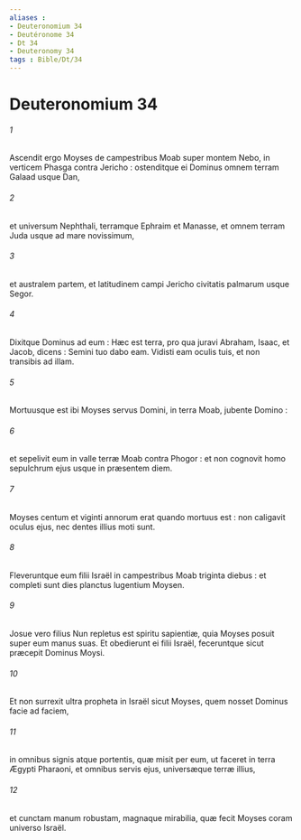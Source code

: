 ```yaml
---
aliases : 
- Deuteronomium 34
- Deutéronome 34
- Dt 34
- Deuteronomy 34
tags : Bible/Dt/34
---
```


# Deuteronomium 34

###### 1
Ascendit ergo Moyses de campestribus Moab super montem Nebo, in verticem Phasga contra Jericho : ostenditque ei Dominus omnem terram Galaad usque Dan,
###### 2
et universum Nephthali, terramque Ephraim et Manasse, et omnem terram Juda usque ad mare novissimum,
###### 3
et australem partem, et latitudinem campi Jericho civitatis palmarum usque Segor.
###### 4
Dixitque Dominus ad eum : Hæc est terra, pro qua juravi Abraham, Isaac, et Jacob, dicens : Semini tuo dabo eam. Vidisti eam oculis tuis, et non transibis ad illam.
###### 5
Mortuusque est ibi Moyses servus Domini, in terra Moab, jubente Domino :
###### 6
et sepelivit eum in valle terræ Moab contra Phogor : et non cognovit homo sepulchrum ejus usque in præsentem diem.
###### 7
Moyses centum et viginti annorum erat quando mortuus est : non caligavit oculus ejus, nec dentes illius moti sunt.
###### 8
Fleveruntque eum filii Israël in campestribus Moab triginta diebus : et completi sunt dies planctus lugentium Moysen.
###### 9
Josue vero filius Nun repletus est spiritu sapientiæ, quia Moyses posuit super eum manus suas. Et obedierunt ei filii Israël, feceruntque sicut præcepit Dominus Moysi.
###### 10
Et non surrexit ultra propheta in Israël sicut Moyses, quem nosset Dominus facie ad faciem,
###### 11
in omnibus signis atque portentis, quæ misit per eum, ut faceret in terra Ægypti Pharaoni, et omnibus servis ejus, universæque terræ illius,
###### 12
et cunctam manum robustam, magnaque mirabilia, quæ fecit Moyses coram universo Israël.
